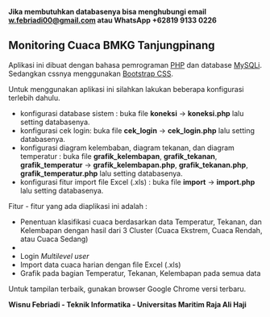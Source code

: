 **Jika membutuhkan databasenya bisa menghubungi email w.febriadi00@gmail.com atau WhatsApp +62819 9133 0226**

<h2>Monitoring Cuaca BMKG Tanjungpinang</h2>

Aplikasi ini dibuat dengan bahasa pemrograman <a href="http://php.net/" target="_blank">PHP</a> dan database <a href="https://en.wikipedia.org/wiki/MySQLi" target="_blank">MySQLi</a>. Sedangkan cssnya menggunakan <a href="https://www.getbootstrap.com/" target="_blank">Bootstrap CSS</a>.

Untuk menggunakan aplikasi ini silahkan lakukan beberapa konfigurasi terlebih dahulu.

- konfigurasi database sistem : buka file **koneksi** -> **koneksi.php** lalu setting databasenya.
- konfigurasi cek login: buka file **cek_login** -> **cek_login.php** lalu setting databasenya.
- konfigurasi diagram kelembaban, diagram tekanan, dan diagram temperatur : buka file **grafik_kelembapan**, **grafik_tekanan**, **grafik_temperatur** -> **grafik_kelembapan.php**, **grafik_tekanan.php**, **grafik_temperatur.php** lalu setting databasenya.
- konfigurasi fitur import file Excel (.xls) : buka file **import** -> **import.php** lalu setting databasenya.

Fitur - fitur yang ada diaplikasi ini adalah :

- Penentuan klasifikasi cuaca berdasarkan data Temperatur, Tekanan, dan Kelembapan dengan hasil dari 3 Cluster (Cuaca Ekstrem, Cuaca Rendah, atau Cuaca Sedang)
- 
- Login *Multilevel user*
- Import data cuaca harian dengan file Excel (.xls)
- Grafik pada bagian Temperatur, Tekanan, Kelembapan pada semua data


Untuk tampilan terbaik, gunakan browser Google Chrome versi terbaru.

**Wisnu Febriadi - Teknik Informatika - Universitas Maritim Raja Ali Haji**
